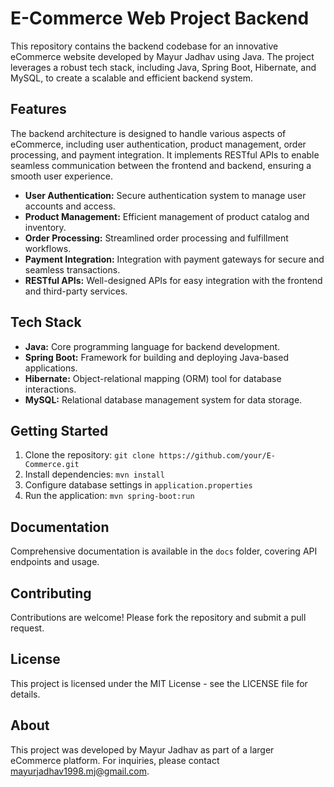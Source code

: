 # E-Commerce Web Project Backend

This repository contains the backend codebase for an innovative eCommerce website developed by Mayur Jadhav using Java. The project leverages a robust tech stack, including Java, Spring Boot, Hibernate, and MySQL, to create a scalable and efficient backend system.

## Features

The backend architecture is designed to handle various aspects of eCommerce, including user authentication, product management, order processing, and payment integration. It implements RESTful APIs to enable seamless communication between the frontend and backend, ensuring a smooth user experience.

- **User Authentication:** Secure authentication system to manage user accounts and access.
- **Product Management:** Efficient management of product catalog and inventory.
- **Order Processing:** Streamlined order processing and fulfillment workflows.
- **Payment Integration:** Integration with payment gateways for secure and seamless transactions.
- **RESTful APIs:** Well-designed APIs for easy integration with the frontend and third-party services.

## Tech Stack

- **Java:** Core programming language for backend development.
- **Spring Boot:** Framework for building and deploying Java-based applications.
- **Hibernate:** Object-relational mapping (ORM) tool for database interactions.
- **MySQL:** Relational database management system for data storage.

## Getting Started

1. Clone the repository: `git clone https://github.com/your/E-Commerce.git`
2. Install dependencies: `mvn install`
3. Configure database settings in `application.properties`
4. Run the application: `mvn spring-boot:run`

## Documentation

Comprehensive documentation is available in the `docs` folder, covering API endpoints and usage.

## Contributing

Contributions are welcome! Please fork the repository and submit a pull request.

## License

This project is licensed under the MIT License - see the LICENSE file for details.

## About

This project was developed by Mayur Jadhav as part of a larger eCommerce platform. For inquiries, please contact mayurjadhav1998.mj@gmail.com.
